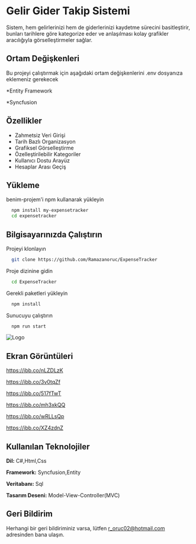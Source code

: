 
# Gelir Gider Takip Sistemi

Sistem, hem gelirlerinizi hem de giderlerinizi kaydetme sürecini basitleştirir, bunları tarihlere göre kategorize eder ve anlaşılması kolay grafikler aracılığıyla görselleştirmeler sağlar.


## Ortam Değişkenleri

Bu projeyi çalıştırmak için aşağıdaki ortam değişkenlerini .env dosyanıza eklemeniz gerekecek

*Entity Framework

*Syncfusion

  
## Özellikler

- Zahmetsiz Veri Girişi
- Tarih Bazlı Organizasyon
- Grafiksel Görselleştirme
- Özelleştirilebilir Kategoriler
- Kullanıcı Dostu Arayüz
- Hesaplar Arası Geçiş


  
## Yükleme 

benim-projem'i npm kullanarak yükleyin

```bash 
  npm install my-expensetracker
  cd expensetracker
```
    
## Bilgisayarınızda Çalıştırın

Projeyi klonlayın

```bash
  git clone https://github.com/Ramazanoruc/ExpenseTracker
```

Proje dizinine gidin

```bash
  cd ExpenseTracker
```

Gerekli paketleri yükleyin

```bash
  npm install
```

Sunucuyu çalıştırın

```bash
  npm run start
```

  


![Logo](https://img.freepik.com/free-vector/invoice-concept-illustration_114360-2411.jpg?w=740&t=st=1701278248~exp=1701278848~hmac=611690807315348855473b61c4756562cb15b6acbe91d4def85d69d0829c3ba8)



## Ekran Görüntüleri

https://ibb.co/nLZDLzK

https://ibb.co/3v0tqZf

https://ibb.co/517fTwT

https://ibb.co/mh3xkQQ

https://ibb.co/wRLLsQp

https://ibb.co/XZ4zdnZ

    


  
## Kullanılan Teknolojiler

**Dil:** C#,Html,Css

**Framework:** Syncfusion,Entity

**Veritabanı:** Sql

**Tasarım Deseni:** Model-View-Controller(MVC)


  
## Geri Bildirim

Herhangi bir geri bildiriminiz varsa, lütfen r_oruc02@hotmail.com adresinden bana ulaşın.

  
